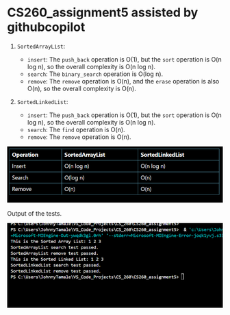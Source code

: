 # CS260_assignment5 assisted by githubcopilot

1. `SortedArrayList`:
   - `insert`: The `push_back` operation is O(1), but the `sort` operation is O(n log n), so the overall complexity is O(n log n).
   - `search`: The `binary_search` operation is O(log n).
   - `remove`: The `remove` operation is O(n), and the `erase` operation is also O(n), so the overall complexity is O(n).

2. `SortedLinkedList`:
   - `insert`: The `push_back` operation is O(1), but the `sort` operation is O(n log n), so the overall complexity is O(n log n).
   - `search`: The `find` operation is O(n).
   - `remove`: The `remove` operation is O(n).

![alt text](image.png)

Output of the tests.

![alt text](image-1.png)